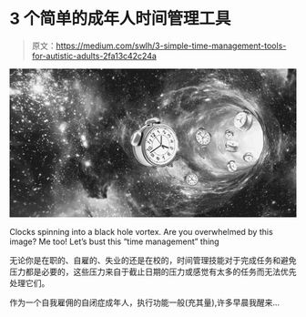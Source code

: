 # 3 个简单的成年人时间管理工具

> 原文：<https://medium.com/swlh/3-simple-time-management-tools-for-autistic-adults-2fa13c42c24a>

![](img/405719e313c5fc1dc46f5a6d1b69b20e.png)

Clocks spinning into a black hole vortex. Are you overwhelmed by this image? Me too! Let’s bust this “time management” thing

无论你是在职的、自雇的、失业的还是在校的，时间管理技能对于完成任务和避免压力都是必要的，这些压力来自于截止日期的压力或感觉有太多的任务而无法优先处理它们。

作为一个自我雇佣的自闭症成年人，执行功能一般(充其量),许多早晨我醒来…